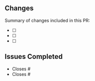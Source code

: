 ## Changes

Summary of changes included in this PR:

- [ ]
- [ ]
- [ ]

## Issues Completed

- Closes #
- Closes #
